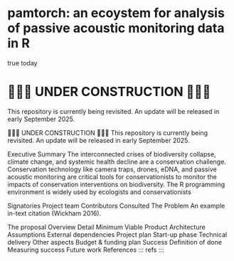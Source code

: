 pamtorch: an ecoystem for analysis of passive acoustic monitoring data
in R
================
true
today

# 🚧🚧🚧 UNDER CONSTRUCTION 🚧🚧🚧

This repository is currently being revisited. An update will be released
in early September 2025.

🚧🚧🚧 UNDER CONSTRUCTION 🚧🚧🚧 This repository is currently being
revisited. An update will be released in early September 2025.

Executive Summary The interconnected crises of biodiversity collapse,
climate change, and systemic health decline are a conservation
challenge. Conservation technology like camera traps, drones, eDNA, and
passive acoustic monitoring are critical tools for conservationists to
monitor the impacts of conservation interventions on biodiversity. The R
programming environment is widely used by ecologists and
conservationists

Signatories Project team Contributors Consulted The Problem An example
in-text citation (Wickham 2016).

The proposal Overview Detail Minimum Viable Product Architecture
Assumptions External dependencies Project plan Start-up phase Technical
delivery Other aspects Budget & funding plan Success Definition of done
Measuring success Future work References ::: refs :::
